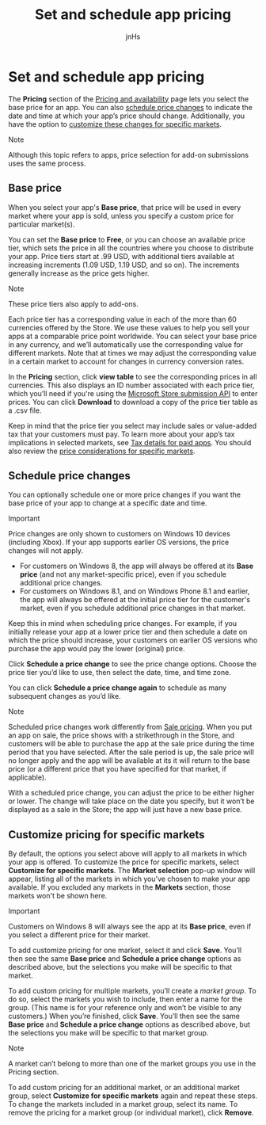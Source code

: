 ﻿---
author: jnHs
Description: Select the base price for an app and schedule price changes. You can also customize these options for specific markets.
title: Set and schedule app pricing
ms.author: wdg-dev-content
ms.date: 12/14/2017
ms.topic: article
ms.prod: windows
ms.technology: uwp
keywords: windows 10, uwp, pricing, app pricing, app price, sell apps, price change, custom prices, price, prices, cost
ms.localizationpriority: high
---

# Set and schedule app pricing

The **Pricing** section of the [Pricing and availability](set-app-pricing-and-availability.md) page lets you select the base price for an app. You can also [schedule price changes](#schedule-price-changes) to indicate the date and time at which your app’s price should change. Additionally, you have the option to [customize these changes for specific markets](#customize-pricing-for-specific-markets). 

> [!NOTE]
> Although this topic refers to apps, price selection for add-on submissions uses the same process.

## Base price

When you select your app's **Base price**, that price will be used in every market where your app is sold, unless you specify a custom price for particular market(s).

You can set the **Base price** to **Free**, or you can choose an available price tier, which sets the price in all the countries where you choose to distribute your app. Price tiers start at .99 USD, with additional tiers available at increasing increments (1.09 USD, 1.19 USD, and so on). The increments generally increase as the price gets higher. 

> [!NOTE]
> These price tiers also apply to add-ons. 

Each  price tier has a corresponding value in each of the more than 60 currencies offered by the Store. We use these values to help you sell your apps at a comparable price point worldwide. You can select your base price in any currency, and we’ll automatically use the corresponding value for different markets. Note that at times we may adjust the corresponding value in a certain market to account for changes in currency conversion rates.

In the **Pricing** section, click **view table** to see the corresponding prices in all currencies. This also displays an ID number associated with each price tier, which you’ll need if you're using the [Microsoft Store submission API](../monetize/manage-app-submissions.md#price-tiers) to enter prices. You can click **Download** to download a copy of the price tier table as a .csv file.

Keep in mind that the price tier you select may include sales or value-added tax that your customers must pay. To learn more about your app’s tax implications in selected markets, see [Tax details for paid apps](tax-details-for-paid-apps.md). You should also review the [price considerations for specific markets](define-pricing-and-market-selection.md#price-considerations-for-specific-markets).

## Schedule price changes

You can optionally schedule one or more price changes if you want the base price of your app to change at a specific date and time. 

> [!IMPORTANT]
> Price changes are only shown to customers on Windows 10 devices (including Xbox). If your app supports earlier OS versions, the price changes will not apply. 
>
> - For customers on Windows 8, the app will always be offered at its **Base price** (and not any market-specific price), even if you schedule additional price changes. 
> - For customers on Windows 8.1, and on Windows Phone 8.1 and earlier, the app will always be offered at the initial price tier for the customer's market, even if you schedule additional price changes in that market.
> 
> Keep this in mind when scheduling price changes. For example, if you initially release your app at a lower price tier and then schedule a date on which the price should increase, your customers on earlier OS versions who purchase the app would pay the lower (original) price.

Click **Schedule a price change** to see the price change options. Choose the price tier you’d like to use, then select the date, time, and time zone.

You can click **Schedule a price change again** to schedule as many subsequent changes as you’d like.

> [!NOTE]
> Scheduled price changes work differently from [Sale pricing](put-apps-and-add-ons-on-sale.md). When you put an app on sale, the price shows with a strikethrough in the Store, and customers will be able to purchase the app at the sale price during the time period that you have selected. After the sale period is up, the sale price will no longer apply and the app will be available at its it will return to the base price (or a different price that you have specified for that market, if applicable).
>
> With a scheduled price change, you can adjust the price to be either higher or lower. The change will take place on the date you specify, but it won’t be displayed as a sale in the Store; the app will just have a new base price. 


## Customize pricing for specific markets

By default, the options you select above will apply to all markets in which your app is offered. To customize the price for specific markets, select **Customize for specific markets**. The **Market selection** pop-up window will appear, listing all of the markets in which you’ve chosen to make your app available. If you excluded any markets in the **Markets** section, those markets won't be shown here. 

> [!IMPORTANT]
> Customers on Windows 8 will always see the app at its **Base price**, even if you select a different price for their market.

To add customize pricing for one market, select it and click **Save**. You’ll then see the same **Base price** and **Schedule a price change** options as described above, but the selections you make will be specific to that market.

To add custom pricing for multiple markets, you’ll create a *market group*. To do so, select the markets you wish to include, then enter a name for the group. (This name is for your reference only and won’t be visible to any customers.) When you’re finished, click **Save**. You’ll then see the same **Base price** and **Schedule a price change** options as described above, but the selections you make will be specific to that market group.

> [!NOTE]
> A market can’t belong to more than one of the market groups you use in the Pricing section.

To add custom pricing for an additional market, or an additional market group, select **Customize for specific markets** again and repeat these steps. To change the markets included in a market group, select its name. To remove the pricing for a market group (or individual market), click **Remove**.



